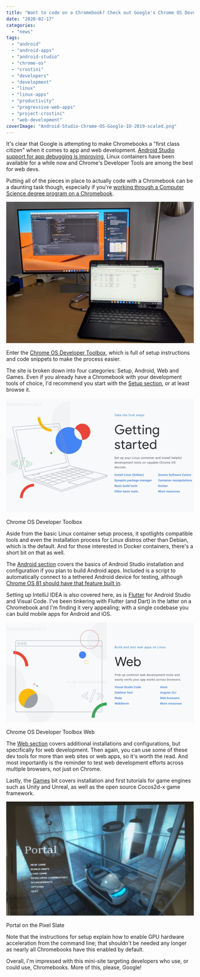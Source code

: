 ```yaml
---
title: "Want to code on a Chromebook? Check out Google's Chrome OS Developer Toolbox"
date: "2020-02-17"
categories: 
  - "news"
tags: 
  - "android"
  - "android-apps"
  - "android-studio"
  - "chrome-os"
  - "crostini"
  - "developers"
  - "development"
  - "linux"
  - "linux-apps"
  - "productivity"
  - "progressive-web-apps"
  - "project-crostini"
  - "web-development"
coverImage: "Android-Studio-Chrome-OS-Google-IO-2019-scaled.png"
---
```


It's clear that Google is attempting to make Chromebooks a "first class citizen" when it comes to app and web development. [Android Studio support for app debugging is improving](https://www.aboutchromebooks.com/news/chrome-os-81-to-bridge-the-android-container-and-android-studio-for-easier-sideloads-on-chromebooks/), Linux containers have been available for a while now and Chrome's Developer Tools are among the best for web devs.

Putting all of the pieces in place to actually code with a Chromebook can be a daunting task though, especially if you're [working through a Computer Science degree program on a Chromebook](https://www.aboutchromebooks.com/news/can-you-learn-to-code-in-a-college-computer-science-program-with-a-chromebook/).

![Pixelbook Go Android Studio](images/IMG_20191029_125445-1024x768.jpg)

Enter the [Chrome OS Developer Toolbox](https://chromeos-cookbooks.firebaseapp.com/), which is full of setup instructions and code snippets to make the process easier.

The site is broken down into four categories: Setup, Android, Web and Games. Even if you already have a Chromebook with your development tools of choice, I'd recommend you start with the [Setup section](https://chromeos-cookbooks.firebaseapp.com/setup.html), or at least browse it.

![](images/Chrome-OS-Developer-Toolbox-1024x620.png)

Chrome OS Developer Toolbox

Aside from the basic Linux container setup process, it spotlights compatible tools and even the installation process for Linux distros other than Debian, which is the default. And for those interested in Docker containers, there's a short bit on that as well.

The [Android section](https://chromeos-cookbooks.firebaseapp.com/android.html) covers the basics of Android Studio installation and configuration if you plan to build Android apps. Included is a script to automatically connect to a tethered Android device for testing, although [Chrome OS 81 should have that feature built in](https://www.aboutchromebooks.com/news/chrome-os-81-to-bridge-the-android-container-and-android-studio-for-easier-sideloads-on-chromebooks/).

Setting up IntelliJ IDEA is also covered here, as is [Flutter](https://flutter.dev/) for Android Studio and Visual Code. I've been tinkering with Flutter (and Dart) in the latter on a Chromebook and I'm finding it very appealing; with a single codebase you can build mobile apps for Android and iOS.

![](images/Chrome-OS-Developer-Toolbox-Web-1024x545.png)

Chrome OS Developer Toolbox Web

The [Web section](https://chromeos-cookbooks.firebaseapp.com/web.html) covers additional installations and configurations, but specifically for web development. Then again, you can use some of these dev tools for more than web sites or web apps, so it's worth the read. And most importantly is the reminder to test web development efforts across multiple browsers, not just on Chrome.

Lastly, the [Games](https://chromeos-cookbooks.firebaseapp.com/game.html) bit covers installation and first tutorials for game engines such as Unity and Unreal, as well as the open source Cocos2d-x game framework.

![](images/Portal-on-the-Pixel-Slate-1024x620-1.jpg)

Portal on the Pixel Slate

Note that the instructions for setup explain how to enable GPU hardware acceleration from the command line; that shouldn't be needed any longer as nearly all Chromebooks have this enabled by default.

Overall, I'm impressed with this mini-site targeting developers who use, or could use, Chromebooks. More of this, please, Google!
